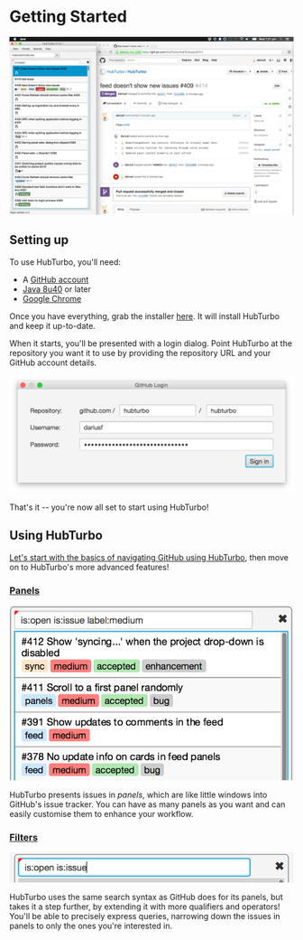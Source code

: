 # Getting Started

![](images/getting-started/1.png?raw=true)

Setting up
---
To use HubTurbo, you'll need:

- A [GitHub account](https://github.com/login)
- [Java 8u40](http://www.oracle.com/technetwork/java/javase/downloads/index.html) or later
- [Google Chrome](http://www.google.com/chrome/)

Once you have everything, grab the installer [here](https://github.com/HubTurbo/AutoUpdater/releases/download/V0.9.0/HubTurbo.jar). It will install HubTurbo and keep it up-to-date.

When it starts, you'll be presented with a login dialog. Point HubTurbo at the repository you want it to use by providing the repository URL and your GitHub account details.

![](images/getting-started/2.png?raw=true)

That's it -- you're now all set to start using HubTurbo!

Using HubTurbo
---
[Let's start with the basics of navigating GitHub using HubTurbo](UI-Basics.md), then move on to HubTurbo's more advanced features!

### [Panels](Working-with-Panels.md)

![](images/getting-started/3.png?raw=true)

HubTurbo presents issues in *panels*, which are like little windows into GitHub's issue tracker. You can have as many panels as you want and can easily customise them to enhance your workflow.

### [Filters](Filtering-Issues.md)

![](images/getting-started/4.png?raw=true)

HubTurbo uses the same search syntax as GitHub does for its panels, but takes it a step further, by extending it with more qualifiers and operators! You'll be able to precisely express queries, narrowing down the issues in panels to only the ones you're interested in.